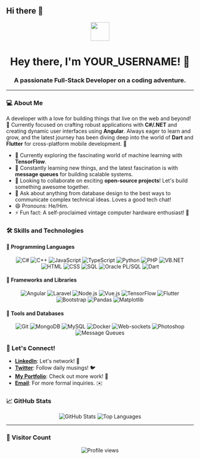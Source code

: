## Hi there 👋

<div align="center">
  <img src="https://media.giphy.com/media/hvRJCLFzcasrR4ia7z/giphy.gif" width="50px">
  <h1>Hey there, I'm YOUR_USERNAME! 👋</h1>
  <h3>A passionate Full-Stack Developer on a coding adventure.</h3>
</div>

---

### 💻 About Me 

A developer with a love for building things that live on the web and beyond! 🚀 Currently focused on crafting robust applications with **C#/.NET** and creating dynamic user interfaces using **Angular**. Always eager to learn and grow, and the latest journey has been diving deep into the world of **Dart** and **Flutter** for cross-platform mobile development. 📱

- 🔭 Currently exploring the fascinating world of machine learning with **TensorFlow**.
- 🌱 Constantly learning new things, and the latest fascination is with **message queues** for building scalable systems.
- 👯 Looking to collaborate on exciting **open-source projects**! Let's build something awesome together.
- 💬 Ask about anything from database design to the best ways to communicate complex technical ideas. Loves a good tech chat!
- 😄 Pronouns: He/Him.
- ⚡ Fun fact: A self-proclaimed vintage computer hardware enthusiast! 💾

### 🛠️ Skills and Technologies

#### 🧠 Programming Languages
<p align="center">
  <img src="https://img.shields.io/badge/C%23-239120?style=for-the-badge&logo=c-sharp&logoColor=white" alt="C#">
  <img src="https://img.shields.io/badge/C%2B%2B-00599C?style=for-the-badge&logo=c%2B%2B&logoColor=white" alt="C++">
  <img src="https://img.shields.io/badge/JavaScript-F7DF1E?style=for-the-badge&logo=javascript&logoColor=black" alt="JavaScript">
  <img src="https://img.shields.io/badge/TypeScript-007ACC?style=for-the-badge&logo=typescript&logoColor=white" alt="TypeScript">
  <img src="https://img.shields.io/badge/Python-3776AB?style=for-the-badge&logo=python&logoColor=white" alt="Python">
  <img src="https://img.shields.io/badge/PHP-777BB4?style=for-the-badge&logo=php&logoColor=white" alt="PHP">
  <img src="https://img.shields.io/badge/VB.NET-004B8C?style=for-the-badge&logo=dot-net&logoColor=white" alt="VB.NET">
  <img src="https://img.shields.io/badge/HTML5-E34F26?style=for-the-badge&logo=html5&logoColor=white" alt="HTML">
  <img src="https://img.shields.io/badge/CSS3-1572B6?style=for-the-badge&logo=css3&logoColor=white" alt="CSS">
  <img src="https://img.shields.io/badge/SQL-4479A1?style=for-the-badge&logo=mysql&logoColor=white" alt="SQL">
  <img src="https://img.shields.io/badge/Oracle-F80000?style=for-the-badge&logo=oracle&logoColor=white" alt="Oracle PL/SQL">
  <img src="https://img.shields.io/badge/Dart-0175C2?style=for-the-badge&logo=dart&logoColor=white" alt="Dart">
</p>

#### 🚀 Frameworks and Libraries
<p align="center">
  <img src="https://img.shields.io/badge/Angular-DD0031?style=for-the-badge&logo=angular&logoColor=white" alt="Angular">
  <img src="https://img.shields.io/badge/Laravel-FF2D20?style=for-the-badge&logo=laravel&logoColor=white" alt="Laravel">
  <img src="https://img.shields.io/badge/Node.js-339933?style=for-the-badge&logo=node.js&logoColor=white" alt="Node.js">
  <img src="https://img.shields.io/badge/Vue.js-4FC08D?style=for-the-badge&logo=vue.js&logoColor=white" alt="Vue.js">
  <img src="https://img.shields.io/badge/TensorFlow-FF6F00?style=for-the-badge&logo=tensorflow&logoColor=white" alt="TensorFlow">
  <img src="https://img.shields.io/badge/Flutter-02569B?style=for-the-badge&logo=flutter&logoColor=white" alt="Flutter">
  <img src="https://img.shields.io/badge/Bootstrap-7952B3?style=for-the-badge&logo=bootstrap&logoColor=white" alt="Bootstrap">
  <img src="https://img.shields.io/badge/Pandas-150458?style=for-the-badge&logo=pandas&logoColor=white" alt="Pandas">
  <img src="https://img.shields.io/badge/Matplotlib-003366?style=for-the-badge&logo=matplotlib&logoColor=white" alt="Matplotlib">
</p>

#### 🔧 Tools and Databases
<p align="center">
  <img src="https://img.shields.io/badge/GIT-F05032?style=for-the-badge&logo=git&logoColor=white" alt="Git">
  <img src="https://img.shields.io/badge/MongoDB-47A248?style=for-the-badge&logo=mongodb&logoColor=white" alt="MongoDB">
  <img src="https://img.shields.io/badge/MySQL-4479A1?style=for-the-badge&logo=mysql&logoColor=white" alt="MySQL">
  <img src="https://img.shields.io/badge/Docker-2496ED?style=for-the-badge&logo=docker&logoColor=white" alt="Docker">
  <img src="https://img.shields.io/badge/Web-sockets-1572B6?style=for-the-badge" alt="Web-sockets">
  <img src="https://img.shields.io/badge/Photoshop-31A8FF?style=for-the-badge&logo=adobe-photoshop&logoColor=white" alt="Photoshop">
  <img src="https://img.shields.io/badge/Message-Queues-F7DF1E?style=for-the-badge" alt="Message Queues">
</p>

### 🤝 Let's Connect!
- **[LinkedIn](https://www.linkedin.com/in/YOUR_USERNAME)**: Let's network! 🔗
- **[Twitter](https://twitter.com/YOUR_USERNAME)**: Follow daily musings! 🐦
- **[My Portfolio](https://your-portfolio-website.com)**: Check out more work! 💼
- **[Email](mailto:youremail@example.com)**: For more formal inquiries. ✉️

### 📈 GitHub Stats
<p align="center">
  <img src="https://github-readme-stats.vercel.app/api?username=YOUR_USERNAME&show_icons=true&theme=vue-dark&hide_border=true&count_private=true" alt="GitHub Stats">
  <img src="https://github-readme-stats.vercel.app/api/top-langs/?username=YOUR_USERNAME&layout=compact&theme=vue-dark&hide_border=true" alt="Top Languages">
</p>

---

### 👀 Visitor Count
<p align="center">
  <img src="https://profile-counter.glitch.me/YOUR_USERNAME/count.svg" alt="Profile views">
</p>

